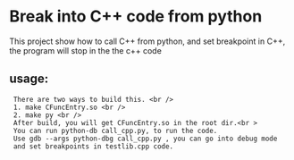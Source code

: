 # Break into C++ code from python
   This project show how to call C++ from python, and set breakpoint in
   C++, the program will stop in the the c++ code
## usage:
     There are two ways to build this. <br />
     1. make CFuncEntry.so <br />
     2. make py <br />
     After build, you will get CFuncEntry.so in the root dir.<br >
     You can run python-db call_cpp.py, to run the code.
     Use gdb --args python-dbg call_cpp.py , you can go into debug mode
     and set breakpoints in testlib.cpp code.


